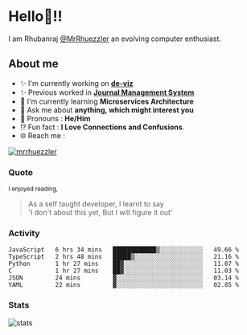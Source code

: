 
  
  
# Hello:wave:!!
I am Rhubanraj [@MrRhuezzler](https://github.com/MrRhuezzler) an evolving computer enthusiast.

## About me
- :sparkles: I'm currently working on [**de-viz**](https://github.com/MrRhuezzler/de-viz)
- :sparkles: Previous worked in [**Journal Management System**](https://manuscript.psgtech.ac.in)
- :book: I'm currently learning **Microservices Architecture**
- :speech_balloon: Ask me about **anything, which might interest you**
- :man: Pronouns : **He/Him**
- :interrobang: Fun fact : **I Love Connections and Confusions**.
- :globe_with_meridians: Reach me :  
  
[![mrrhuezzler](https://img.shields.io/badge/LinkedIn-0077B5?style=for-the-badge&logo=linkedin&logoColor=white)](https://www.linkedin.com/in/mrrhuezzler/)
<!--
### Interesting things, I found :bangbang:
-->
<!--
## Skills

## Drop a, Hi !
-->

<!-- 
Quotes
>  Always we overestimate the amount of work we can do in a day,  
>  and underestimate the amount we can do in our lifetime.
-->

### Quote
<sub>I enjoyed reading,</sub>
> As a self taught developer, I learnt to say  
> 'I don't about this yet, But I will figure it out'

### Activity
<!--START_SECTION:waka-->

```text
JavaScript   6 hrs 34 mins   ████████████▒░░░░░░░░░░░░   49.66 %
TypeScript   2 hrs 48 mins   █████▒░░░░░░░░░░░░░░░░░░░   21.16 %
Python       1 hr 27 mins    ██▓░░░░░░░░░░░░░░░░░░░░░░   11.07 %
C            1 hr 27 mins    ██▓░░░░░░░░░░░░░░░░░░░░░░   11.03 %
JSON         24 mins         ▓░░░░░░░░░░░░░░░░░░░░░░░░   03.14 %
YAML         22 mins         ▓░░░░░░░░░░░░░░░░░░░░░░░░   02.85 %
```

<!--END_SECTION:waka-->

### Stats
![stats](https://github-readme-streak-stats.herokuapp.com/?user=MrRhuezzler)
